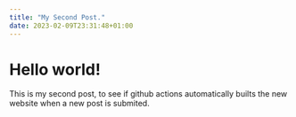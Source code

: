 ```yaml
---
title: "My Second Post."
date: 2023-02-09T23:31:48+01:00
---
```


# Hello world!

This is my second post, to see if github actions automatically builts the new website when a new post is submited.
